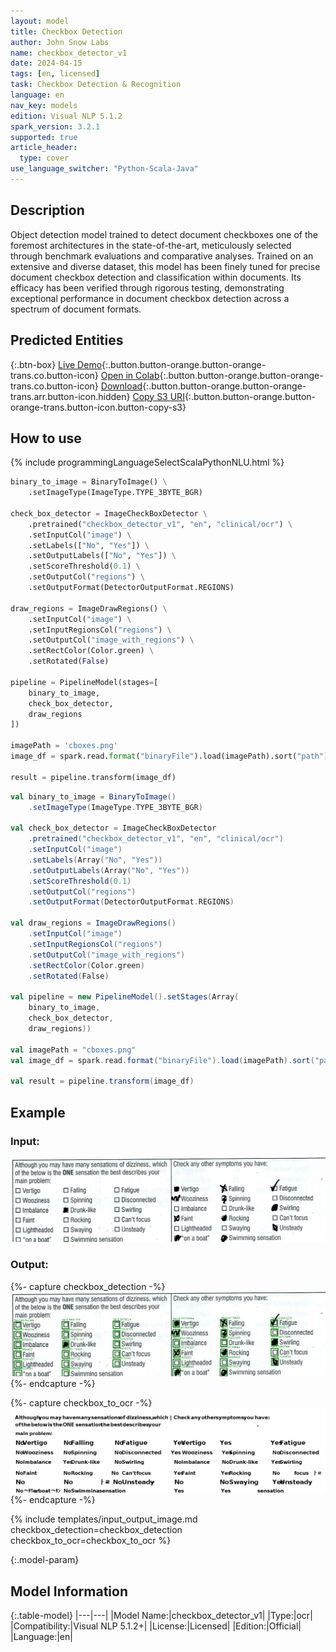 ```yaml
---
layout: model
title: Checkbox Detection
author: John Snow Labs
name: checkbox_detector_v1
date: 2024-04-15
tags: [en, licensed]
task: Checkbox Detection & Recognition
language: en
nav_key: models
edition: Visual NLP 5.1.2
spark_version: 3.2.1
supported: true
article_header:
  type: cover
use_language_switcher: "Python-Scala-Java"
---
```


## Description

Object detection model trained to detect document checkboxes one of the foremost architectures in the state-of-the-art, meticulously selected through benchmark evaluations and comparative analyses. Trained on an extensive and diverse dataset, this model has been finely tuned for precise document checkbox detection and classification within documents. Its efficacy has been verified through rigorous testing, demonstrating exceptional performance in document checkbox detection across a spectrum of document formats.

## Predicted Entities

{:.btn-box}
[Live Demo](https://demo.johnsnowlabs.com/ocr/CHECKBOX_DETECTION/){:.button.button-orange.button-orange-trans.co.button-icon}
[Open in Colab](https://colab.research.google.com/github/JohnSnowLabs/spark-ocr-workshop/blob/master/jupyter/SparkOcrCheckBoxDetection.ipynb){:.button.button-orange.button-orange-trans.co.button-icon}
[Download](https://s3.amazonaws.com/auxdata.johnsnowlabs.com/clinical/ocr/checkbox_detector_v1_en_5.0.0_3.0_1711346758339.zip){:.button.button-orange.button-orange-trans.arr.button-icon.hidden}
[Copy S3 URI](s3://auxdata.johnsnowlabs.com/clinical/ocr/checkbox_detector_v1_en_5.0.0_3.0_1711346758339.zip){:.button.button-orange.button-orange-trans.button-icon.button-copy-s3}

## How to use

<div class="tabs-box" markdown="1">
{% include programmingLanguageSelectScalaPythonNLU.html %}

```python
binary_to_image = BinaryToImage() \
    .setImageType(ImageType.TYPE_3BYTE_BGR)

check_box_detector = ImageCheckBoxDetector \
    .pretrained("checkbox_detector_v1", "en", "clinical/ocr") \
    .setInputCol("image") \
    .setLabels(["No", "Yes"]) \
    .setOutputLabels(["No", "Yes"]) \
    .setScoreThreshold(0.1) \
    .setOutputCol("regions") \
    .setOutputFormat(DetectorOutputFormat.REGIONS)

draw_regions = ImageDrawRegions() \
    .setInputCol("image") \
    .setInputRegionsCol("regions") \
    .setOutputCol("image_with_regions") \
    .setRectColor(Color.green) \
    .setRotated(False)

pipeline = PipelineModel(stages=[
    binary_to_image,
    check_box_detector,
    draw_regions
])

imagePath = 'cboxes.png'
image_df = spark.read.format("binaryFile").load(imagePath).sort("path")

result = pipeline.transform(image_df)
```
```scala
val binary_to_image = BinaryToImage()
    .setImageType(ImageType.TYPE_3BYTE_BGR)

val check_box_detector = ImageCheckBoxDetector
    .pretrained("checkbox_detector_v1", "en", "clinical/ocr")
    .setInputCol("image") 
    .setLabels(Array("No", "Yes")) 
    .setOutputLabels(Array("No", "Yes")) 
    .setScoreThreshold(0.1) 
    .setOutputCol("regions") 
    .setOutputFormat(DetectorOutputFormat.REGIONS)

val draw_regions = ImageDrawRegions() 
    .setInputCol("image") 
    .setInputRegionsCol("regions") 
    .setOutputCol("image_with_regions") 
    .setRectColor(Color.green) 
    .setRotated(False)

val pipeline = new PipelineModel().setStages(Array(
    binary_to_image,
    check_box_detector,
    draw_regions))

val imagePath = "cboxes.png"
val image_df = spark.read.format("binaryFile").load(imagePath).sort("path")

val result = pipeline.transform(image_df)
```

</div>


## Example

### Input:
![Screenshot](/assets/images/examples_ocr/cboxes.png)

### Output:
{%- capture checkbox_detection -%}
![Screenshot](/assets/images/examples_ocr/cboxes_out.png)
{%- endcapture -%}

{%- capture checkbox_to_ocr -%}
![Screenshot](/assets/images/examples_ocr/cboxes_out_process.png)
{%- endcapture -%}


{% include templates/input_output_image.md
checkbox_detection=checkbox_detection
checkbox_to_ocr=checkbox_to_ocr
%}



{:.model-param}
## Model Information

{:.table-model}
|---|---|
|Model Name:|checkbox_detector_v1|
|Type:|ocr|
|Compatibility:|Visual NLP 5.1.2+|
|License:|Licensed|
|Edition:|Official|
|Language:|en|

